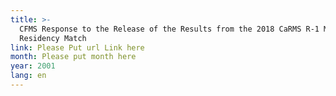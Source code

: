 ```yaml
---
title: >-
  CFMS Response to the Release of the Results from the 2018 CaRMS R-1 Main
  Residency Match
link: Please Put url Link here
month: Please put month here
year: 2001
lang: en
---
```

